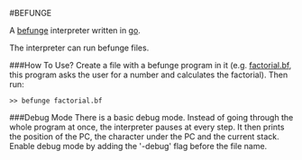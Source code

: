 #BEFUNGE

A [befunge](https://esolangs.org/wiki/Befunge) interpreter written in [go](www.golang.org).

The interpreter can run befunge files.

###How To Use?
Create a file with a befunge program in it (e.g. [factorial.bf](factorial.bf), this program asks
the user for a number and calculates the factorial). Then run:
```shell
>> befunge factorial.bf
```

###Debug Mode
There is a basic debug mode. Instead of going through the whole program at once, the interpreter
pauses at every step. It then prints the position of the PC, the character under the PC and the
current stack. Enable debug mode by adding the '-debug' flag before the file name.
